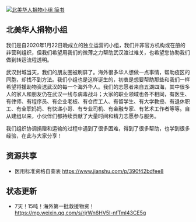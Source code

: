

[![北美华人捐物小组 简书](https://img.shields.io/badge/北美华人捐物小组-简书-green.svg?style=for-the-badge&colorB=red)](https://www.jianshu.com/u/4b4d7605f167)


## 北美华人捐物小组

我们是自2020年1月22日晚成立的独立运营的小组，我们并非官方机构或在册的非营利组织，但我们希望用我们的微薄之力帮助武汉渡过难关，也希望您协助我们做到转运流程透明。

武汉封城当天，我们的朋友圈被刷屏了。海外很多华人想做一点事情，帮助疫区的同胞，却找不到方法。我们小组也是这样诞生的，初衷是想要帮助那些和我们一样希望将援助物资送武汉的每一个海外华人。我们的志愿者来自五湖四海，其中很多人的家人和朋友仍在武汉一线与病毒战斗；大家的职业领域也各不相同，有医生、有律师、有程序员、有企业老板、有仓库工人、有留学生、有大学教授、有退休职工、有全职妈妈、有快递小哥、有专业司机、有金融专家、有艺术工作者等等。自从建组以来，小伙伴们都持续贡献了大量时间和精力志愿参与服务。

我们组织协调捐赠和运输的过程中遇到了很多困难，得到了很多帮助，也学到很多经验，在此与大家分享！


## 资源共享 
- 医用标准资格自查表 https://www.jianshu.com/p/390f42bdfee8

## 状态更新 

- 7天！15吨！海外第一批救援物资！https://mp.weixin.qq.com/s/rjrWn6HV5I-nfTmI43CE5g 

